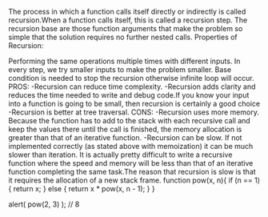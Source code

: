 The process in which a function calls itself directly or indirectly is called recursion.When a function calls itself, this is called a recursion step. The recursion base are those function arguments that make the problem so simple that the solution requires no further nested calls.
Properties of Recursion:

Performing the same operations multiple times with different inputs.
In every step, we try smaller inputs to make the problem smaller.
Base condition is needed to stop the recursion otherwise infinite loop will occur.
PROS:
-Recursion can reduce time complexity.
-Recursion adds clarity and reduces the time needed to write and debug code.If you know your input into a function is going to be small, then recursion is certainly a good choice
-Recursion is better at tree traversal.
CONS:
-Recursion uses more memory. Because the function has to add to the stack with each recursive call and keep the values there until the call is finished, the memory allocation is greater than that of an iterative function.
-Recursion can be slow. If not implemented correctly (as stated above with memoization) it can be much slower than iteration. It is actually pretty difficult to write a recursive function where the speed and memory will be less than that of an iterative function completing the same task.The reason that recursion is slow is that it requires the allocation of a new stack frame.
function pow(x, n){
if (n == 1) {
return x;
} else {
return x \* pow(x, n - 1);
}
}

alert( pow(2, 3) ); // 8

